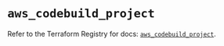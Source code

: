 # `aws_codebuild_project`

Refer to the Terraform Registry for docs: [`aws_codebuild_project`](https://registry.terraform.io/providers/hashicorp/aws/6.14.0/docs/resources/codebuild_project).
